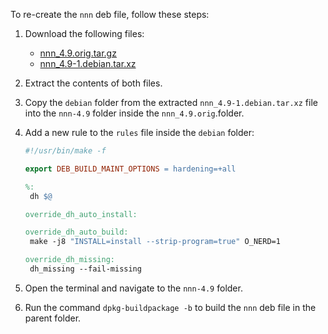 To re-create the `nnn` deb file, follow these steps:

1. Download the following files:
   - [nnn_4.9.orig.tar.gz](http://deb.debian.org/debian/pool/main/n/nnn/nnn_4.9.orig.tar.gz)
   - [nnn_4.9-1.debian.tar.xz](http://deb.debian.org/debian/pool/main/n/nnn/nnn_4.9-1.debian.tar.xz)

2. Extract the contents of both files.

3. Copy the `debian` folder from the extracted `nnn_4.9-1.debian.tar.xz` file into the `nnn-4.9` folder inside the `nnn_4.9.orig`.folder.

4. Add a new rule to the `rules` file inside the `debian` folder:

   ```makefile
   #!/usr/bin/make -f
   
   export DEB_BUILD_MAINT_OPTIONS = hardening=+all
   
   %:
   	dh $@
   
   override_dh_auto_install:
   
   override_dh_auto_build:
   	make -j8 "INSTALL=install --strip-program=true" O_NERD=1
   
   override_dh_missing:
   	dh_missing --fail-missing
   ```

5. Open the terminal and navigate to the `nnn-4.9` folder.

6. Run the command `dpkg-buildpackage -b` to build the `nnn` deb file in the parent folder.

